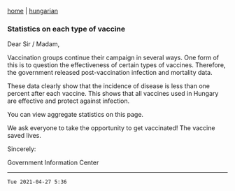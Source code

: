 [home](../README.md)
 | 
[hungarian](../hu/2021-04-27.md)

### Statistics on each type of vaccine

Dear Sir / Madam,

Vaccination groups continue their campaign in several ways. One form of this is to question the effectiveness of certain types of vaccines. Therefore, the government released post-vaccination infection and mortality data.

These data clearly show that the incidence of disease is less than one percent after each vaccine. This shows that all vaccines used in Hungary are effective and protect against infection.

You can view aggregate statistics on this page.

We ask everyone to take the opportunity to get vaccinated! The vaccine saved lives.

Sincerely:

Government Information Center

---
`Tue 2021-04-27 5:36`